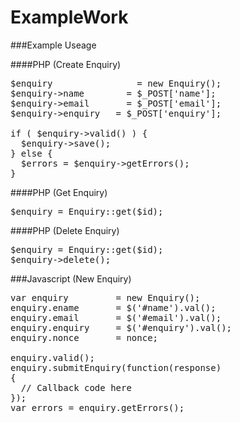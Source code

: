 # ExampleWork

###Example Useage

####PHP (Create Enquiry)

<pre>
$enquiry 		        = new Enquiry();
$enquiry->name 		  = $_POST['name'];
$enquiry->email 	  = $_POST['email'];
$enquiry->enquiry 	= $_POST['enquiry'];

if ( $enquiry->valid() ) {
  $enquiry->save();
} else {
  $errors = $enquiry->getErrors();
}
</pre>

####PHP (Get Enquiry)

<pre>
$enquiry = Enquiry::get($id);
</pre>

####PHP (Delete Enquiry)

<pre>
$enquiry = Enquiry::get($id);
$enquiry->delete();
</pre>

###Javascript (New Enquiry)

<pre>
var enquiry         = new Enquiry();
enquiry.ename       = $('#name').val();
enquiry.email       = $('#email').val();
enquiry.enquiry     = $('#enquiry').val();
enquiry.nonce       = nonce;

enquiry.valid();
enquiry.submitEnquiry(function(response)
{
  // Callback code here
});
var errors = enquiry.getErrors();
</pre>

